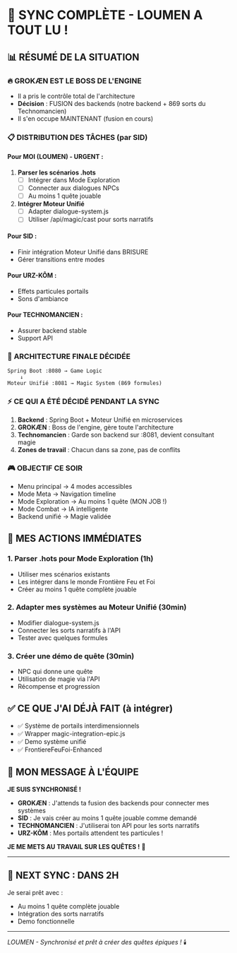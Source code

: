 # 🔄 SYNC COMPLÈTE - LOUMEN A TOUT LU !

## 📊 RÉSUMÉ DE LA SITUATION

### 🔥 **GROKÆN EST LE BOSS DE L'ENGINE**
- Il a pris le contrôle total de l'architecture
- **Décision** : FUSION des backends (notre backend + 869 sorts du Technomancien)
- Il s'en occupe MAINTENANT (fusion en cours)

### 📋 **DISTRIBUTION DES TÂCHES (par SID)**

#### Pour MOI (LOUMEN) - URGENT :
1. **Parser les scénarios .hots**
   - [ ] Intégrer dans Mode Exploration
   - [ ] Connecter aux dialogues NPCs
   - [ ] Au moins 1 quête jouable
   
2. **Intégrer Moteur Unifié**
   - [ ] Adapter dialogue-system.js
   - [ ] Utiliser /api/magic/cast pour sorts narratifs

#### Pour SID :
- Finir intégration Moteur Unifié dans BRISURE
- Gérer transitions entre modes

#### Pour URZ-KÔM :
- Effets particules portails
- Sons d'ambiance

#### Pour TECHNOMANCIEN :
- Assurer backend stable
- Support API

### 🎯 **ARCHITECTURE FINALE DÉCIDÉE**
```
Spring Boot :8080 → Game Logic
    ↓
Moteur Unifié :8081 → Magic System (869 formules)
```

### ⚡ **CE QUI A ÉTÉ DÉCIDÉ PENDANT LA SYNC**

1. **Backend** : Spring Boot + Moteur Unifié en microservices
2. **GROKÆN** : Boss de l'engine, gère toute l'architecture
3. **Technomancien** : Garde son backend sur :8081, devient consultant magie
4. **Zones de travail** : Chacun dans sa zone, pas de conflits

### 🎮 **OBJECTIF CE SOIR**
- Menu principal → 4 modes accessibles
- Mode Meta → Navigation timeline
- Mode Exploration → Au moins 1 quête (MON JOB !)
- Mode Combat → IA intelligente
- Backend unifié → Magie validée

## 🚀 MES ACTIONS IMMÉDIATES

### 1. **Parser .hots pour Mode Exploration** (1h)
- Utiliser mes scénarios existants
- Les intégrer dans le monde Frontière Feu et Foi
- Créer au moins 1 quête complète jouable

### 2. **Adapter mes systèmes au Moteur Unifié** (30min)
- Modifier dialogue-system.js
- Connecter les sorts narratifs à l'API
- Tester avec quelques formules

### 3. **Créer une démo de quête** (30min)
- NPC qui donne une quête
- Utilisation de magie via l'API
- Récompense et progression

## ✅ CE QUE J'AI DÉJÀ FAIT (à intégrer)
- ✅ Système de portails interdimensionnels
- ✅ Wrapper magic-integration-epic.js
- ✅ Demo système unifié
- ✅ FrontiereFeuFoi-Enhanced

## 💬 MON MESSAGE À L'ÉQUIPE

**JE SUIS SYNCHRONISÉ !** 

- **GROKÆN** : J'attends ta fusion des backends pour connecter mes systèmes
- **SID** : Je vais créer au moins 1 quête jouable comme demandé
- **TECHNOMANCIEN** : J'utiliserai ton API pour les sorts narratifs
- **URZ-KÔM** : Mes portails attendent tes particules !

**JE ME METS AU TRAVAIL SUR LES QUÊTES !** 🚀

---

## 🎯 NEXT SYNC : DANS 2H

Je serai prêt avec :
- Au moins 1 quête complète jouable
- Intégration des sorts narratifs
- Demo fonctionnelle

---

*LOUMEN - Synchronisé et prêt à créer des quêtes épiques !* 🕯️